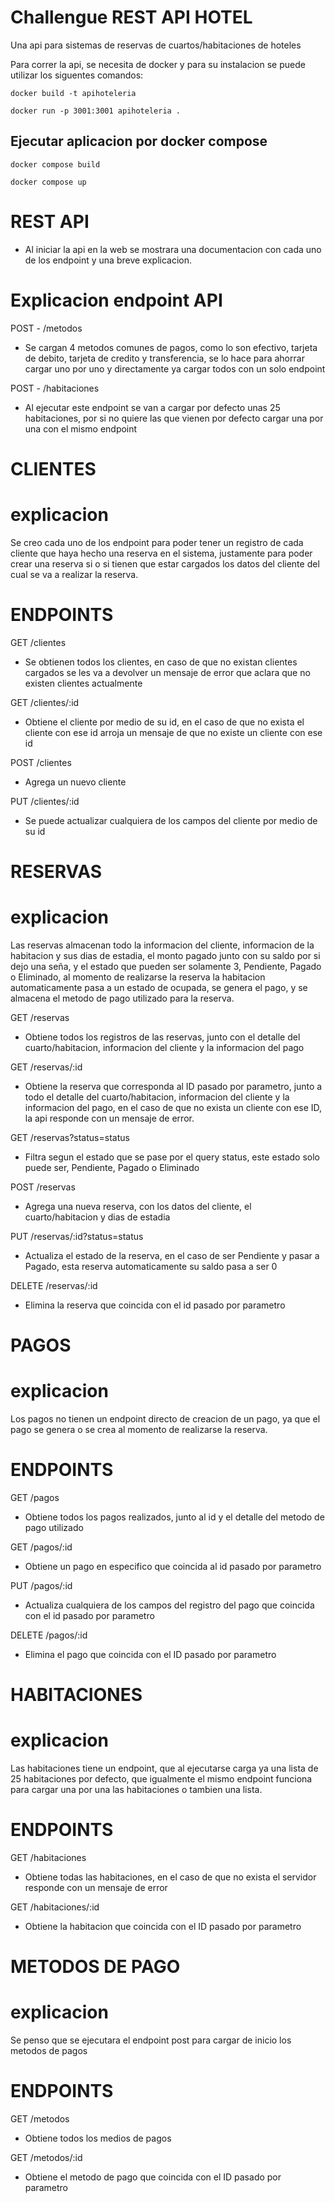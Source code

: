 # Challengue REST API HOTEL

Una api para sistemas de reservas de cuartos/habitaciones de hoteles

Para correr la api, se necesita de docker y para su instalacion se puede utilizar los siguentes comandos:

    docker build -t apihoteleria

    docker run -p 3001:3001 apihoteleria .

## Ejecutar aplicacion por docker compose

    docker compose build

    docker compose up

# REST API

- Al iniciar la api en la web se mostrara una documentacion con cada uno de los endpoint y una breve explicacion.

# Explicacion endpoint API 

POST - /metodos

- Se cargan 4 metodos comunes de pagos, como lo son efectivo, tarjeta de debito, tarjeta de credito y transferencia,
se lo hace para ahorrar cargar uno por uno y directamente ya cargar todos con un solo endpoint

POST - /habitaciones
- Al ejecutar este endpoint se van a cargar por defecto unas 25 habitaciones, por si no quiere las que vienen por defecto
cargar una por una con el mismo endpoint

# CLIENTES

# explicacion
Se creo cada uno de los endpoint para poder tener un registro de cada cliente que haya hecho una reserva en el sistema, justamente
para poder crear una reserva si o si tienen que estar cargados los datos del cliente del cual se va a realizar la reserva. 

# ENDPOINTS
GET /clientes

- Se obtienen todos los clientes, en caso de que no existan clientes cargados se les va a devolver un mensaje de error que aclara
que no existen clientes actualmente

GET /clientes/:id

- Obtiene el cliente por medio de su id, en el caso de que no exista el cliente con ese id arroja un mensaje de que no existe
un cliente con ese id

POST /clientes

- Agrega un nuevo cliente

PUT /clientes/:id

- Se puede actualizar cualquiera de los campos del cliente por medio de su id

# RESERVAS

# explicacion
Las reservas almacenan todo la informacion del cliente, informacion de la habitacion y sus dias de estadia, el monto pagado
junto con su saldo por si dejo una seña, y el estado que pueden ser solamente 3, Pendiente, Pagado o Eliminado, al momento de
realizarse la reserva la habitacion automaticamente pasa a un estado de ocupada, se genera el pago, y se almacena el metodo de pago
utilizado para la reserva.

GET /reservas

- Obtiene todos los registros de las reservas, junto con el detalle del cuarto/habitacion, informacion del cliente y la informacion del pago

GET /reservas/:id

- Obtiene la reserva que corresponda al ID pasado por parametro, junto a todo el detalle del cuarto/habitacion, informacion del cliente y la informacion del pago, en el caso de que no exista un cliente con ese ID, la api responde con un mensaje de error.

GET /reservas?status=status

- Filtra segun el estado que se pase por el query status, este estado solo puede ser, Pendiente, Pagado o Eliminado

POST /reservas

- Agrega una nueva reserva, con los datos del cliente, el cuarto/habitacion y dias de estadia

PUT /reservas/:id?status=status

- Actualiza el estado de la reserva, en el caso de ser Pendiente y pasar a Pagado, esta reserva automaticamente su saldo pasa a ser 0

DELETE /reservas/:id

- Elimina la reserva que coincida con el id pasado por parametro

# PAGOS

# explicacion
Los pagos no tienen un endpoint directo de creacion de un pago, ya que el pago se genera o se crea al momento de realizarse la reserva.

# ENDPOINTS

GET /pagos

- Obtiene todos los pagos realizados, junto al id y el detalle del metodo de pago utilizado

GET /pagos/:id

- Obtiene un pago en especifico que coincida al id pasado por parametro

PUT  /pagos/:id

- Actualiza cualquiera de los campos del registro del pago que coincida con el id pasado por parametro

DELETE /pagos/:id

- Elimina el pago que coincida con el ID pasado por parametro

# HABITACIONES

# explicacion
Las habitaciones tiene un endpoint, que al ejecutarse carga ya una lista de 25 habitaciones por defecto, que igualmente
el mismo endpoint funciona para cargar una por una las habitaciones o tambien una lista.

# ENDPOINTS

GET /habitaciones

- Obtiene todas las habitaciones, en el caso de que no exista el servidor responde con un mensaje de error

GET /habitaciones/:id

- Obtiene la habitacion que coincida con el ID pasado por parametro

# METODOS DE PAGO

# explicacion
Se penso que se ejecutara el endpoint post para cargar de inicio los metodos de pagos
# ENDPOINTS

GET /metodos

- Obtiene todos los medios de pagos

GET /metodos/:id

- Obtiene el metodo de pago que coincida con el ID pasado por parametro


